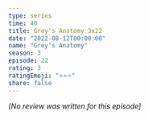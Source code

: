 ```yaml
---
type: series
time: 40
title: Grey's Anatomy 3x22
date: "2022-08-12T00:00:00"
name: "Grey's Anatomy"
season: 3
episode: 22
rating: 3
ratingEmoji: "⭐️⭐️⭐️"
share: false
---
```


*[No review was written for this episode]*